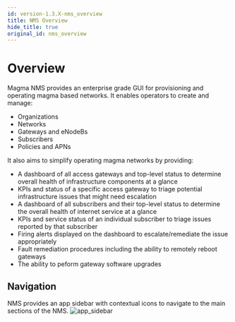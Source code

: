 ```yaml
---
id: version-1.3.X-nms_overview
title: NMS Overview
hide_title: true
original_id: nms_overview
---
```


# Overview
Magma NMS provides an enterprise grade GUI for provisioning and operating magma based networks.
It enables operators to create and manage:
- Organizations
- Networks
- Gateways and eNodeBs
- Subscribers
- Policies and APNs

It also aims to simplify operating magma networks by providing:
* A dashboard of all access gateways and top-level status to determine overall health of infrastructure components at a glance
* KPIs and status of a specific access gateway to triage potential infrastructure issues that might need escalation
* A dashboard of all subscribers and their top-level status to determine the overall health of internet service at a glance
* KPIs and service status of an individual subscriber to triage issues reported by that subscriber
* Firing alerts displayed on the dashboard to escalate/remediate the issue appropriately
* Fault remediation procedures including the ability to remotely reboot gateways
* The ability to peform gateway software upgrades

## Navigation
NMS provides an app sidebar with contextual icons to navigate to the main sections of the NMS.
![app_sidebar](../../../docs/assets/nms/userguide/app_sidebar.png)

